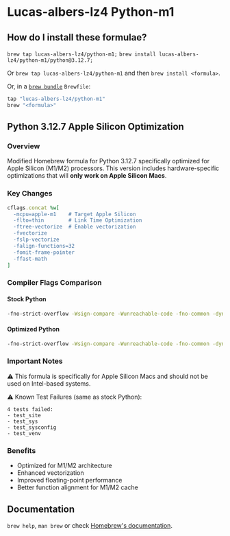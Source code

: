 # Lucas-albers-lz4 Python-m1

## How do I install these formulae?

`brew tap lucas-albers-lz4/python-m1;`
`brew install lucas-albers-lz4/python-m1/python@3.12.7;`

Or `brew tap lucas-albers-lz4/python-m1` and then `brew install <formula>`.

Or, in a [`brew bundle`](https://github.com/Homebrew/homebrew-bundle) `Brewfile`:

```ruby
tap "lucas-albers-lz4/python-m1"
brew "<formula>"
```

## Python 3.12.7 Apple Silicon Optimization

### Overview
Modified Homebrew formula for Python 3.12.7 specifically optimized for Apple Silicon (M1/M2) processors. This version includes hardware-specific optimizations that will **only work on Apple Silicon Macs**.

### Key Changes
```ruby
cflags.concat %w[
  -mcpu=apple-m1    # Target Apple Silicon
  -flto=thin        # Link Time Optimization
  -ftree-vectorize  # Enable vectorization
  -fvectorize
  -fslp-vectorize
  -falign-functions=32
  -fomit-frame-pointer
  -ffast-math
]
```

### Compiler Flags Comparison
#### Stock Python
```bash
-fno-strict-overflow -Wsign-compare -Wunreachable-code -fno-common -dynamic -DNDEBUG -g -O3 -Wall -isysroot /Library/Developer/CommandLineTools/SDKs/MacOSX15.sdk
```

#### Optimized Python
```bash
-fno-strict-overflow -Wsign-compare -Wunreachable-code -fno-common -dynamic -DNDEBUG -g -O3 -Wall -isysroot /Library/Developer/CommandLineTools/SDKs/MacOSX15.sdk -mcpu=apple-m1 -flto=thin -ftree-vectorize -fvectorize -fslp-vectorize -falign-functions=32 -fomit-frame-pointer
```

### Important Notes
⚠️ This formula is specifically for Apple Silicon Macs and should not be used on Intel-based systems.

⚠️ Known Test Failures (same as stock Python):
```
4 tests failed:
- test_site
- test_sys
- test_sysconfig
- test_venv
```

### Benefits
- Optimized for M1/M2 architecture
- Enhanced vectorization
- Improved floating-point performance
- Better function alignment for M1/M2 cache

## Documentation

`brew help`, `man brew` or check [Homebrew's documentation](https://docs.brew.sh).
